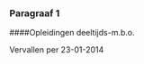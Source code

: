 <meta http-equiv='Content-Type' content='text/html; charset=utf-8' />

### Paragraaf  1  

####Opleidingen deeltijds-m.b.o.

Vervallen per 23-01-2014 

